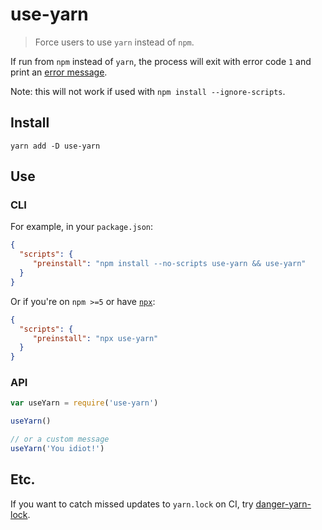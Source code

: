 # use-yarn
> Force users to use `yarn` instead of `npm`.

If run from `npm` instead of `yarn`, the process will exit with error code `1`
and print an [error message](https://raw.githubusercontent.com/AndersDJohnson/use-yarn/master/message.txt).

Note: this will not work if used with `npm install --ignore-scripts`.

## Install

```
yarn add -D use-yarn
```

## Use

### CLI

For example, in your `package.json`:
```json
{
  "scripts": {
     "preinstall": "npm install --no-scripts use-yarn && use-yarn"
  }
}
```

Or if you're on `npm >=5` or have [`npx`][npx]:
```json
{
  "scripts": {
     "preinstall": "npx use-yarn"
  }
}
```

### API

```js
var useYarn = require('use-yarn')

useYarn()

// or a custom message
useYarn('You idiot!')
```

## Etc.

If you want to catch missed updates to `yarn.lock` on CI, try [danger-yarn-lock](https://github.com/AndersDJohnson/danger-yarn-lock).


[npx]: https://www.npmjs.com/package/npx
